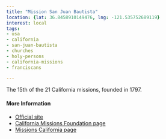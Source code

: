```yaml
---
title: "Mission San Juan Bautista"
location: {lat: 36.8458910149476, lng: -121.535752689119}
interest: local
tags:
- usa
- california
- san-juan-bautista
- churches
- holy-persons
- california-missions
- franciscans

---
```



The 15th of the 21 California missions, founded in 1797.

#### More Information

* [Official site](http://www.oldmissionsjb.org/)
* [California Missions Foundation page](https://californiamissionsfoundation.org/mission-san-juan-bautista/)
* [Missions California page](https://www.missionscalifornia.com/missions/san-juan-bautista/)





